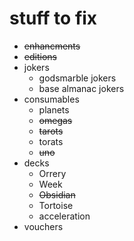# stuff to fix
- ~~enhancments~~
- ~~editions~~
- jokers
  - godsmarble jokers
  - base almanac jokers
- consumables
  - planets
  - ~~omegas~~
  - ~~tarots~~
  - torats
  - ~~uno~~
- decks
  - Orrery
  - Week
  - ~~Obsidian~~
  - Tortoise
  - acceleration
- vouchers
